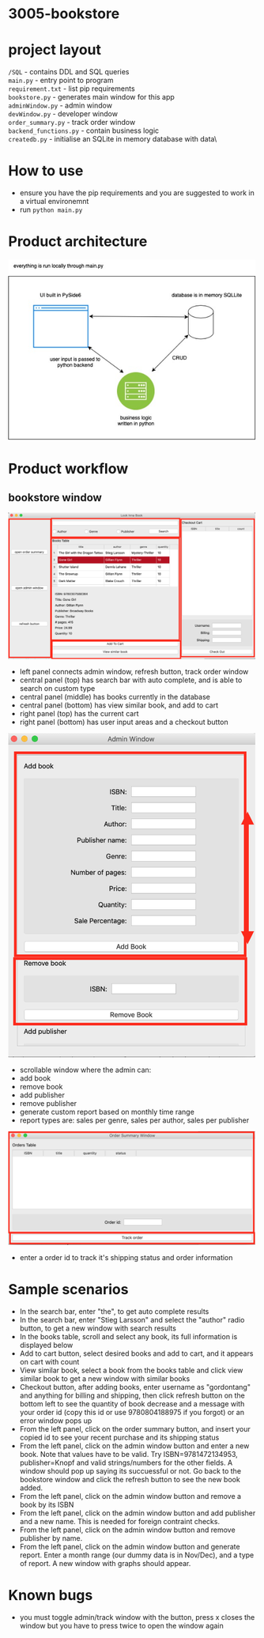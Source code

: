 # 3005-bookstore

# project layout
`/SQL` - contains DDL and SQL queries\
`main.py` - entry point to program\
`requirement.txt` - list pip requirements\
`bookstore.py` - generates main window for this app\
`adminWindow.py` - admin window\
`devWindow.py` - developer window\
`order_summary.py` - track order window\
`backend_functions.py` - contain business logic\
`createdb.py` - initialise an SQLite in memory database with data\

# How to use
- ensure you have the pip requirements and you are suggested to work in a virtual environemnt
- run `python main.py`

# Product architecture
<img src="img/architecture.jpg" width="500">

# Product workflow
## bookstore window
<img src="img/bookstore.png" width="500">

- left panel connects admin window, refresh button, track order window
- central panel (top) has search bar with auto complete, and is able to search on custom type
- central panel (middle) has books currently in the database
- central panel (bottom) has view similar book, and add to cart
- right panel (top) has the current cart
- right panel (bottom) has user input areas and a checkout button

<img src="img/admin.png" width="500">

- scrollable window where the admin can:
- add book
- remove book
- add  publisher
- remove publisher
- generate custom report based on monthly time range
- report types are: sales per genre, sales per author, sales per publisher
<img src="img/track.png" width="500">

- enter a order id to track it's shipping status and order information

# Sample scenarios
- In the search bar, enter "the", to get auto complete results
- In the search bar, enter "Stieg Larsson" and select the "author" radio button, to get a new window with search results
- In the books table, scroll and select any book, its full information is displayed below
- Add to cart button, select desired books and add to cart, and it appears on cart with count
- View similar book, select a book from the books table and click view similar book to get a new window with similar books
- Checkout button, after adding books, enter username as "gordontang" and anything for billing and shipping, then click refresh button on the bottom left to see the quantity of book decrease and a message with your order id (copy this id or use 9780804188975 if you forgot) or an error window pops up
- From the left panel, click on the order summary button, and insert your copied id to see your recent purchase and its shipping status
- From the left panel, click on the admin window button and enter a new book. Note that values have to be valid. Try ISBN=9781472134953, publisher=Knopf and valid strings/numbers for the other fields. A window should pop up saying its succuessful or not. Go back to the bookstore window and click the refresh button to see the new book added.
-  From the left panel, click on the admin window button and remove a book by its ISBN
-  From the left panel, click on the admin window button and add publisher and a new name. This is needed for foreign contraint checks.
-  From the left panel, click on the admin window button and remove publisher by name.
-  From the left panel, click on the admin window button and generate report. Enter a month range (our dummy data is in Nov/Dec), and a type of report. A new window with graphs should appear.

# Known bugs
- you must toggle admin/track window with the button, press x closes the window but you have to press twice to open the window again

